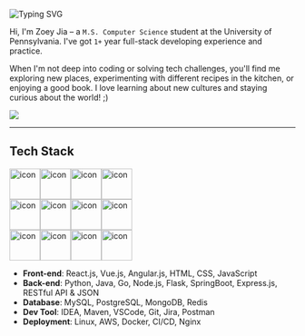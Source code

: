 
![Typing SVG](https://readme-typing-svg.demolab.com?font=poppins&pause=1000&color=1976D2&center=true&vCenter=true&lines=%3CHello+World%2C+Zoey+here!%2F%3E)

Hi, I'm Zoey Jia – a `M.S. Computer Science` student at the University of Pennsylvania. I've got `1+` year full-stack developing experience and practice.

When I'm not deep into coding or solving tech challenges, you'll find me exploring new places, experimenting with different recipes in the kitchen, or enjoying a good book. I love learning about new cultures and staying curious about the world! ;)

<img src="https://github-readme-stats.vercel.app/api/top-langs/?username=huiwenj&layout=compact"/>

<hr>

## Tech Stack
<div style="display: flex; align-items: flex-start;"><img src="https://techstack-generator.vercel.app/python-icon.svg" alt="icon" width="54" height="54" /><img src="https://techstack-generator.vercel.app/java-icon.svg" alt="icon" width="54" height="54" /><img src="https://techstack-generator.vercel.app/js-icon.svg" alt="icon" width="54" height="54" /><img src="https://techstack-generator.vercel.app/ts-icon.svg" alt="icon" width="54" height="54" /></div><div style="display: flex; align-items: flex-start;"><img src="https://techstack-generator.vercel.app/django-icon.svg" alt="icon" width="54" height="54" /><img src="https://techstack-generator.vercel.app/restapi-icon.svg" alt="icon" width="54" height="54" /><img src="https://techstack-generator.vercel.app/mysql-icon.svg" alt="icon" width="54" height="54" /><img src="https://techstack-generator.vercel.app/react-icon.svg" alt="icon" width="54" height="54" /></div><div style="display: flex; align-items: flex-start;"><img src="https://techstack-generator.vercel.app/github-icon.svg" alt="icon" width="54" height="54" /><img src="https://techstack-generator.vercel.app/docker-icon.svg" alt="icon" width="54" height="54" /><img src="https://techstack-generator.vercel.app/aws-icon.svg" alt="icon" width="54" height="54" /><img src="https://techstack-generator.vercel.app/nginx-icon.svg" alt="icon" width="54" height="54" /></div>

- **Front-end**: React.js, Vue.js, Angular.js, HTML, CSS, JavaScript
- **Back-end**: Python, Java, Go, Node.js,  Flask, SpringBoot, Express.js, RESTful API & JSON
- **Database**: MySQL, PostgreSQL, MongoDB, Redis
- **Dev Tool**: IDEA, Maven, VSCode, Git, Jira, Postman
- **Deployment**: Linux, AWS, Docker, CI/CD, Nginx 
